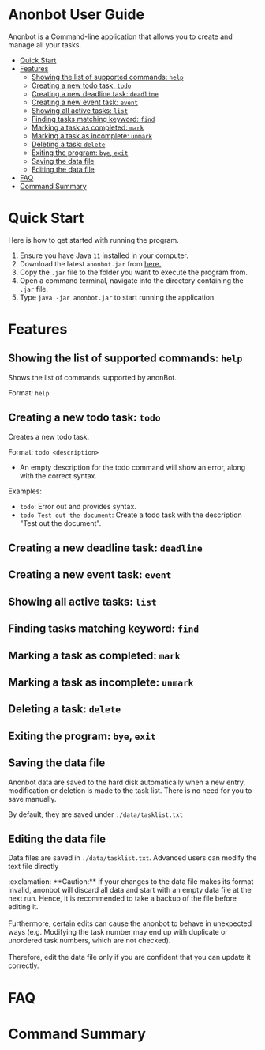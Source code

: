 <!-- 
Format used here follows the structure of the following webpage:
https://se-education.org/addressbook-level3/UserGuide.html
-->

# Anonbot User Guide
Anonbot is a Command-line application that allows you to create and manage all your tasks.

- [Quick Start](#quick-start)
- [Features](#features)
  - [Showing the list of supported commands: `help`](#showing-the-list-of-supported-commands-help)
  - [Creating a new todo task: `todo`](#creating-a-new-todo-task-todo)
  - [Creating a new deadline task: `deadline`](#creating-a-new-deadline-task-deadline)
  - [Creating a new event task: `event`](#creating-a-new-event-task-event)
  - [Showing all active tasks: `list`](#showing-all-active-tasks-list)
  - [Finding tasks matching keyword: `find`](#finding-tasks-matching-keyword-find)
  - [Marking a task as completed: `mark`](#marking-a-task-as-completed-mark)
  - [Marking a task as incomplete: `unmark`](#marking-a-task-as-incomplete-unmark)
  - [Deleting a task: `delete`](#deleting-a-task-delete)
  - [Exiting the program: `bye`, `exit`](#exiting-the-program-bye-exit)
  - [Saving the data file](#saving-the-data-file)
  - [Editing the data file](#saving-the-data-file)
- [FAQ](#faq)
- [Command Summary](#command-summary)

# Quick Start
<!--
Steps outlined follows https://se-education.org/addressbook-level3/UserGuide.html#quick-start
-->

Here is how to get started with running the program.
1. Ensure you have Java `11` installed in your computer.
2. Download the latest `anonbot.jar` from [here.](https://github.com/annoy-o-mus/ip)
3. Copy the `.jar` file to the folder you want to execute the program from.
4. Open a command terminal, navigate into the directory containing the `.jar` file.
5. Type `java -jar anonbot.jar` to start running the application.

# Features
## Showing the list of supported commands: `help`
Shows the list of commands supported by anonBot.

Format: `help`


## Creating a new todo task: `todo`
Creates a new todo task.

Format: `todo <description>`
- An empty description for the todo command will show an error, along with the correct syntax.

Examples: 
- `todo`: Error out and provides syntax.
- `todo Test out the document`: Create a todo task with the description "Test out the document".


## Creating a new deadline task: `deadline`

## Creating a new event task: `event`

## Showing all active tasks: `list`

## Finding tasks matching keyword: `find`

## Marking a task as completed: `mark`

## Marking a task as incomplete: `unmark`

## Deleting a task: `delete`

## Exiting the program: `bye`, `exit`

## Saving the data file
Anonbot data are saved to the hard disk automatically when a new entry, modification or deletion is made 
to the task list. There is no need for you to save manually. 

By default, they are saved under `./data/tasklist.txt`

## Editing the data file
Data files are saved in `./data/tasklist.txt`. Advanced users can modify the text file directly

<!--
Credit: https://raw.githubusercontent.com/se-edu/addressbook-level3/master/docs/UserGuide.md
-->
<div markdown="span" class="alert alert-warning">:exclamation: **Caution:**
If your changes to the data file makes its format invalid, 
anonbot will discard all data and start with an empty data file at the next run. 
Hence, it is recommended to take a backup of the file before editing it.<br><br>
Furthermore, certain edits can cause the anonbot to behave in unexpected ways 
(e.g. Modifying the task number may end up with duplicate or unordered task numbers, which are not checked).<br><br>
Therefore, edit the data file only if you are confident that you can update it correctly.
</div>

# FAQ

# Command Summary

